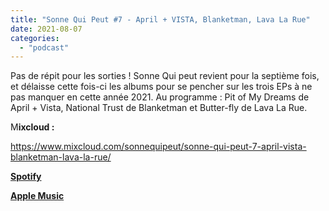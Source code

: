 ```yaml
---
title: "Sonne Qui Peut #7 - April + VISTA, Blanketman, Lava La Rue"
date: 2021-08-07
categories: 
  - "podcast"
---
```


Pas de répit pour les sorties ! Sonne Qui peut revient pour la septième fois, et délaisse cette fois-ci les albums pour se pencher sur les trois EPs à ne pas manquer en cette année 2021. Au programme : Pit of My Dreams de April + Vista, National Trust de Blanketman et Butter-fly de Lava La Rue.

M**ixcloud :**

https://www.mixcloud.com/sonnequipeut/sonne-qui-peut-7-april-vista-blanketman-lava-la-rue/

[**Spotify**](https://open.spotify.com/episode/5KQP0ckqBsJdJvw4N1MXlr?si=nhHF4EC3SWG3owGt252PbA)

**[Apple Music](https://podcasts.apple.com/us/podcast/sonne-qui-peut-7-april-vista-blanketman-lava-la-rue/id1580383358?i=1000531472759)**
